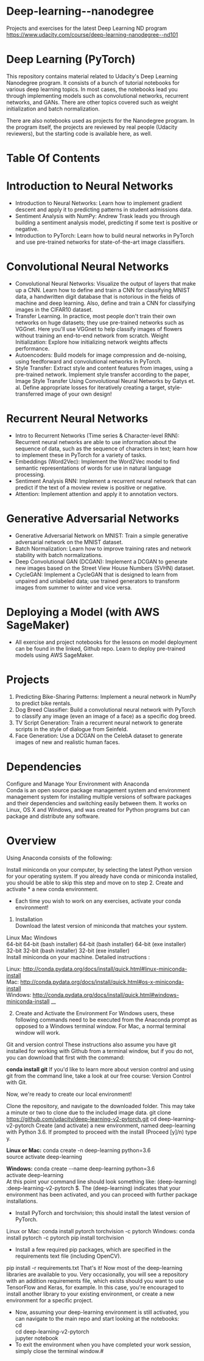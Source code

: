 # Deep-learning--nanodegree
Projects and exercises for the latest Deep Learning ND program https://www.udacity.com/course/deep-learning-nanodegree--nd101
# Deep Learning (PyTorch)
This repository contains material related to Udacity's Deep Learning Nanodegree program. It consists of a bunch of tutorial notebooks for various deep learning topics. In most cases, the notebooks lead you through implementing models such as convolutional networks, recurrent networks, and GANs. There are other topics covered such as weight initialization and batch normalization.

There are also notebooks used as projects for the Nanodegree program. In the program itself, the projects are reviewed by real people (Udacity reviewers), but the starting code is available here, as well.

# Table Of Contents  

# Introduction to Neural Networks  

- Introduction to Neural Networks: Learn how to implement gradient descent and apply it to predicting patterns in student admissions data.  
- Sentiment Analysis with NumPy: Andrew Trask leads you through building a sentiment analysis model, predicting if some text is positive or negative.  
- Introduction to PyTorch: Learn how to build neural networks in PyTorch and use pre-trained networks for state-of-the-art image classifiers.  

# Convolutional Neural Networks  
- Convolutional Neural Networks: Visualize the output of layers that make up a CNN. Learn how to define and train a CNN for classifying MNIST data, a handwritten digit database that is notorious in the fields of machine and deep learning. Also, define and train a CNN for classifying images in the CIFAR10 dataset.  
- Transfer Learning. In practice, most people don't train their own networks on huge datasets; they use pre-trained networks such as VGGnet. Here you'll use VGGnet to help classify images of flowers without training an end-to-end network from scratch.
Weight Initialization: Explore how initializing network weights affects performance.  
- Autoencoders: Build models for image compression and de-noising, using feedforward and convolutional networks in PyTorch.  
- Style Transfer: Extract style and content features from images, using a pre-trained network. Implement style transfer according to the paper, Image Style Transfer Using Convolutional Neural Networks by Gatys et. al. Define appropriate losses for iteratively creating a target, style-transferred image of your own design!    

# Recurrent Neural Networks  

- Intro to Recurrent Networks (Time series & Character-level RNN): Recurrent neural networks are able to use information about the sequence of data, such as the sequence of characters in text; learn how to implement these in PyTorch for a variety of tasks.  
- Embeddings (Word2Vec): Implement the Word2Vec model to find semantic representations of words for use in natural language processing.  
- Sentiment Analysis RNN: Implement a recurrent neural network that can predict if the text of a moview review is positive or negative.  
- Attention: Implement attention and apply it to annotation vectors.  

# Generative Adversarial Networks  

- Generative Adversarial Network on MNIST: Train a simple generative adversarial network on the MNIST dataset.  
- Batch Normalization: Learn how to improve training rates and network stability with batch normalizations.  
- Deep Convolutional GAN (DCGAN): Implement a DCGAN to generate new images based on the Street View House Numbers (SVHN) dataset.  
- CycleGAN: Implement a CycleGAN that is designed to learn from unpaired and unlabeled data; use trained generators to transform images from summer to winter and vice versa.  
# Deploying a Model (with AWS SageMaker)  

- All exercise and project notebooks for the lessons on model deployment can be found in the linked, Github repo. Learn to deploy pre-trained models using AWS SageMaker.    

# Projects  

1. Predicting Bike-Sharing Patterns: Implement a neural network in NumPy to predict bike rentals.  
2. Dog Breed Classifier: Build a convolutional neural network with PyTorch to classify any image (even an image of a face) as a specific dog breed.  
3. TV Script Generation: Train a recurrent neural network to generate scripts in the style of dialogue from Seinfeld.  
4. Face Generation: Use a DCGAN on the CelebA dataset to generate images of new and realistic human faces.  

# Dependencies  

Configure and Manage Your Environment with Anaconda  
Conda is an open source package management system and environment management system for installing multiple versions of software packages and their dependencies and switching easily between them. It works on Linux, OS X and Windows, and was created for Python programs but can package and distribute any software.

# Overview  

Using Anaconda consists of the following:

Install miniconda on your computer, by selecting the latest Python version for your operating system. If you already have conda or miniconda installed, you should be able to skip this step and move on to step 2.
Create and activate * a new conda environment.
* Each time you wish to work on any exercises, activate your conda environment!

1. Installation   
Download the latest version of miniconda that matches your system.

Linux	Mac	Windows    
64-bit	64-bit (bash installer)	64-bit (bash installer)	64-bit (exe installer)  
32-bit	32-bit (bash installer)		32-bit (exe installer)  
Install miniconda on your machine. Detailed instructions :  

Linux: http://conda.pydata.org/docs/install/quick.html#linux-miniconda-install  
Mac: http://conda.pydata.org/docs/install/quick.html#os-x-miniconda-install  
Windows: http://conda.pydata.org/docs/install/quick.html#windows-miniconda-install   __

2. Create and Activate the Environment
For Windows users, these following commands need to be executed from the Anaconda prompt as opposed to a Windows terminal window. For Mac, a normal terminal window will work.

Git and version control
These instructions also assume you have git installed for working with Github from a terminal window, but if you do not, you can download that first with the command:

__conda install git__
If you'd like to learn more about version control and using git from the command line, take a look at our free course: Version Control with Git.

Now, we're ready to create our local environment!

Clone the repository, and navigate to the downloaded folder. This may take a minute or two to clone due to the included image data.
git clone https://github.com/udacity/deep-learning-v2-pytorch.git
cd deep-learning-v2-pytorch
Create (and activate) a new environment, named deep-learning with Python 3.6. If prompted to proceed with the install (Proceed [y]/n) type y.

__Linux or Mac:__
conda create -n deep-learning python=3.6  
source activate deep-learning  

__Windows:__
conda create --name deep-learning python=3.6  
activate deep-learning  
At this point your command line should look something like:
(deep-learning) <User>:deep-learning-v2-pytorch <user>$. The (deep-learning) indicates that your environment has been activated, and you can proceed with further package installations.  

- Install PyTorch and torchvision; this should install the latest version of PyTorch.

Linux or Mac:
conda install pytorch torchvision -c pytorch 
Windows:
conda install pytorch -c pytorch
pip install torchvision
- Install a few required pip packages, which are specified in the requirements text file (including OpenCV).

pip install -r requirements.txt
That's it!
Now most of the deep-learning libraries are available to you. Very occasionally, you will see a repository with an addition requirements file, which exists should you want to use TensorFlow and Keras, for example. In this case, you're encouraged to install another library to your existing environment, or create a new environment for a specific project.

- Now, assuming your deep-learning environment is still activated, you can navigate to the main repo and start looking at the notebooks:  
cd  
cd deep-learning-v2-pytorch  
jupyter notebook  
- To exit the environment when you have completed your work session, simply close the terminal window.#
